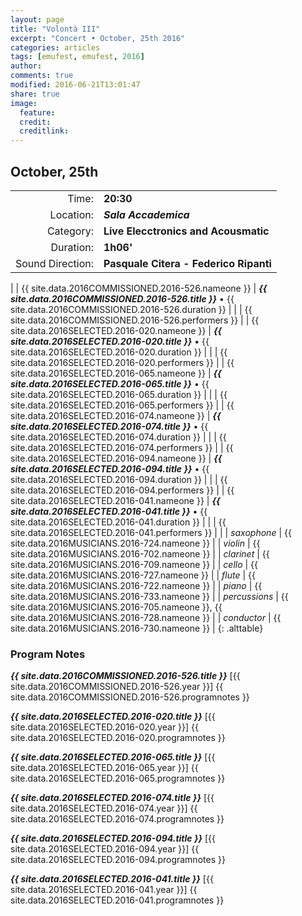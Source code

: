 ```yaml
---
layout: page
title: "Volontà III"
excerpt: "Concert • October, 25th 2016"
categories: articles
tags: [emufest, emufest, 2016]
author:
comments: true
modified: 2016-06-21T13:01:47
share: true
image:
  feature:
  credit:
  creditlink:
---
```


## October, 25th

|  |  |
|------------:|:------------|
| Time: | **20:30** |
| Location: | ***Sala Accademica*** |
| Category: | **Live Elecctronics and Acousmatic** |
| Duration: | **1h06'** |
| Sound Direction: | **Pasquale Citera - Federico Ripanti** |
|
| {{ site.data.2016COMMISSIONED.2016-526.nameone }} | ***{{ site.data.2016COMMISSIONED.2016-526.title }}*** • {{ site.data.2016COMMISSIONED.2016-526.duration }} |
|  | {{ site.data.2016COMMISSIONED.2016-526.performers }} |
| {{ site.data.2016SELECTED.2016-020.nameone }} | ***{{ site.data.2016SELECTED.2016-020.title }}*** • {{ site.data.2016SELECTED.2016-020.duration }} |
|  | {{ site.data.2016SELECTED.2016-020.performers }} |
| {{ site.data.2016SELECTED.2016-065.nameone }} | ***{{ site.data.2016SELECTED.2016-065.title }}*** • {{ site.data.2016SELECTED.2016-065.duration }} |
|  | {{ site.data.2016SELECTED.2016-065.performers }} |
| {{ site.data.2016SELECTED.2016-074.nameone }} | ***{{ site.data.2016SELECTED.2016-074.title }}*** • {{ site.data.2016SELECTED.2016-074.duration }} |
|  | {{ site.data.2016SELECTED.2016-074.performers }} |
| {{ site.data.2016SELECTED.2016-094.nameone }} | ***{{ site.data.2016SELECTED.2016-094.title }}*** • {{ site.data.2016SELECTED.2016-094.duration }} |
|  | {{ site.data.2016SELECTED.2016-094.performers }} |
| {{ site.data.2016SELECTED.2016-041.nameone }} | ***{{ site.data.2016SELECTED.2016-041.title }}*** • {{ site.data.2016SELECTED.2016-041.duration }} |
|  | {{ site.data.2016SELECTED.2016-041.performers }} |
|
|  *saxophone* | {{ site.data.2016MUSICIANS.2016-724.nameone }} |
|  *violin* | {{ site.data.2016MUSICIANS.2016-702.nameone }} |
|  *clarinet* | {{ site.data.2016MUSICIANS.2016-709.nameone }} |
|  *cello* | {{ site.data.2016MUSICIANS.2016-727.nameone }} |
|  *flute* | {{ site.data.2016MUSICIANS.2016-722.nameone }} |
|  *piano* | {{ site.data.2016MUSICIANS.2016-733.nameone }} |
|  *percussions* | {{ site.data.2016MUSICIANS.2016-705.nameone }}, {{ site.data.2016MUSICIANS.2016-728.nameone }} |
|  *conductor* | {{ site.data.2016MUSICIANS.2016-730.nameone }} |
{: .alttable}

### Program Notes

***{{ site.data.2016COMMISSIONED.2016-526.title }}*** [{{ site.data.2016COMMISSIONED.2016-526.year }}] {{ site.data.2016COMMISSIONED.2016-526.programnotes }}

***{{ site.data.2016SELECTED.2016-020.title }}*** [{{ site.data.2016SELECTED.2016-020.year }}] {{ site.data.2016SELECTED.2016-020.programnotes }}

***{{ site.data.2016SELECTED.2016-065.title }}*** [{{ site.data.2016SELECTED.2016-065.year }}] {{ site.data.2016SELECTED.2016-065.programnotes }}

***{{ site.data.2016SELECTED.2016-074.title }}*** [{{ site.data.2016SELECTED.2016-074.year }}] {{ site.data.2016SELECTED.2016-074.programnotes }}

***{{ site.data.2016SELECTED.2016-094.title }}*** [{{ site.data.2016SELECTED.2016-094.year }}] {{ site.data.2016SELECTED.2016-094.programnotes }}

***{{ site.data.2016SELECTED.2016-041.title }}*** [{{ site.data.2016SELECTED.2016-041.year }}] {{ site.data.2016SELECTED.2016-041.programnotes }}

